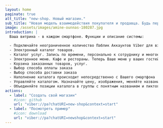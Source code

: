 ```yaml
---
layout: home
paginate: true
alt_title: "new-shop. Новый магазин."
sub_title: "Новая модель взаимодействия покупателя и продавца. Будь первым в технологиях."
image: /assets/images/amine-ounnas-180287.jpg
introduction: |
  Ваша витрина - в каждом смартфоне. Функции и описание системы:

  - Подключайте неограниченное количество Паблик Аккаунтов Viber для взаимодействия с системой
  - Электронный каталог товаров.
  - Каталог услуг. Запись по времени, персонально к сотруднику и многое другое
  - Электронное меню. Кафе и рестораны. Теперь Ваше меню у ваших гостей в смартфоне. 
  - Корзина заказанных товаров, услуг.
  - Выбор способа оплаты заказа
  - Выбор способа доставки заказа
  - Наполнение каталога происходит непосредственно с Вашего смартфона
  - Управляйте каталогом. Назначайте цену, изображения, меняйте название Ваших позиций в каталоге
  - Объединяйте позиции каталога в группы с понятным названием и пиктограммой
actions:
  - label: "Создать свой магазин"
    #icon: github
    url: "viber://pa?chatURI=new-shop&context=start"
  - label: "Посмотреть пример"
    #icon: download
    url: "viber://pa?chatURI=newshop&context=start"
---
```

